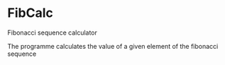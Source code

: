 # FibCalc
Fibonacci sequence calculator

The programme calculates the value of a given element of the fibonacci sequence
